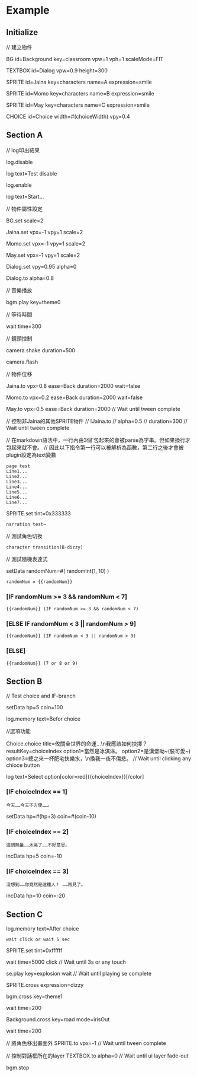 # Example

## Initialize

// 建立物件

BG
  id=Background
  key=classroom
  vpw=1
  vph=1
  scaleMode=FIT

TEXTBOX
  id=Dialog
  vpw=0.9
  height=300

SPRITE
  id=Jaina
  key=characters
  name=A
  expression=smile

SPRITE
  id=Momo
  key=characters
  name=B
  expression=smile

SPRITE
  id=May
  key=characters
  name=C
  expression=smile

CHOICE
  id=Choice
  width=#(choiceWidth)
  vpy=0.4


## Section A

// log印出結果

log.disable

log
  text=Test disable

log.enable

log
  text=Start...

// 物件屬性設定

BG.set
  scale=2

Jaina.set
  vpx=-1
  vpy=1
  scale=2

Momo.set
  vpx=-1
  vpy=1
  scale=2

May.set
  vpx=-1
  vpy=1
  scale=2

Dialog.set
  vpy=0.95
  alpha=0

Dialog.to
  alpha=0.8

// 音樂播放

bgm.play
  key=theme0

// 等待時間

wait
  time=300

// 鏡頭控制

camera.shake
  duration=500

camera.flash

// 物件位移

Jaina.to
  vpx=0.8
  ease=Back
  duration=2000
  wait=false

Momo.to
  vpx=0.2
  ease=Back
  duration=2000
  wait=false

May.to
  vpx=0.5
  ease=Back
  duration=2000
// Wait until tween complete

// 控制非Jaina的其他SPRITE物件
// !Jaina.to
//   alpha=0.5
//   duration=300
// Wait until tween complete

// 在markdown語法中，一行內由3個`包起來的會被parse為字串。但如果換行才包起來就不會。
// 因此以下指令第一行可以被解析為函數，第二行之後才會被plugin設定為text變數

```Jaina.say, displayName=神秘女子, name=A, expression=smile, icon=portraits
page test
Line1...
Line2...
Line3...
Line4...
Line5...
Line6...
Line7...
```

SPRITE.set
  tint=0x333333

```Dialog.typing, displayName=ME, icon=ico_user, speed=500
narration test~
```

// 測試角色切換

```Momo.say, displayName=Momo, name=B, expression=dizzy, icon=portraits
character transition(B-dizzy)
```

// 測試隨機表達式

setData
  randomNum=#( randomInt(1, 10) )

```Momo.say, displayName=Momo, name=B, expression=dizzy, icon=portraits
randomNum = {{randomNum}}
```

### [IF randomNum >= 3 && randomNum < 7]

```Momo.say, displayName=Momo, name=B, expression=dizzy, icon=portraits
{{randomNum}} (IF randomNum >= 3 && randomNum < 7)
```

### [ELSE IF randomNum < 3 || randomNum > 9]

```Momo.say, displayName=Momo, name=B, expression=dizzy, icon=portraits
{{randomNum}} (IF randomNum < 3 || randomNum > 9)
```

### [ELSE]

```Momo.say, displayName=Momo, name=B, expression=dizzy, icon=portraits
{{randomNum}} (7 or 8 or 9)
```

## Section B

// Test choice and IF-branch

setData
  hp=5
  coin=100

log.memory
  text=Befor choice

//選項功能

Choice.choice
  title=攸關全世界的命運...\n我應該如何抉擇？
  resultKey=choiceIndex
  option1=當然是冰淇淋。
  option2=是漢堡呦~(裝可愛~)
  option3=總之來一杯肥宅快樂水，\n換我一夜不傷悲。
// Wait until clicking any chioce button

log
  text=Select option[color=red]{{choiceIndex}}[/color]

### [IF choiceIndex == 1]

```Jaina.say, displayName=wonder girl, name=A, expression=smile, icon=portraits, typingSpeed=5000
今天……今天不方便……。
```

setData
  hp=#(hp+3)
  coin=#(coin-10)

### [IF choiceIndex == 2]

```Momo.say, displayName=queen spider, name=B, expression=confuse, icon=portraits, typingSpeed=500
這個熱量……太高了……不好意思。
```

incData
  hp=5
  coin=-10

### [IF choiceIndex == 3]

```May.say, displayName=Janet van Dyne, name=C, expression=shock, icon=portraits, typingSpeed=500
沒想到……你竟然是這種人！ ……再見了。
```

incData
  hp=10
  coin=-20

## Section C

log.memory
  text=After choice

```Jaina.say, displayName=wonder girl, name=A, expression=smile, icon=portraits
wait click or wait 5 sec
```

SPRITE.set
  tint=0xffffff

wait
  time=5000
  click
// Wait until 3s or any touch

se.play
  key=explosion
  wait
// Wait until playing se complete

SPRITE.cross
  expression=dizzy

bgm.cross
  key=theme1

wait
  time=200

Background.cross
  key=road
  mode=irisOut

wait
  time=200

// 將角色移出畫面外
SPRITE.to
  vpx=-1
// Wait until tween complete

// 控制對話框所在的layer
TEXTBOX.to
  alpha=0
// Wait until ui layer fade-out

bgm.stop

